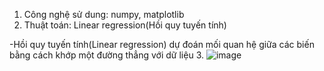 1. Công nghệ sử dung: numpy, matplotlib
2. Thuật toán: Linear regression(Hồi quy tuyến tính)

-Hồi quy tuyến tính(Linear regression) dự đoán mối quan hệ giữa các biến bằng cách khớp một đường thẳng với dữ liệu
3.
![image](https://github.com/user-attachments/assets/96da3398-9b41-4f19-a5ae-00c4ec855d47)
